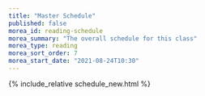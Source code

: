 ```yaml
---
title: "Master Schedule"
published: false
morea_id: reading-schedule
morea_summary: "The overall schedule for this class"
morea_type: reading
morea_sort_order: 7
morea_start_date: "2021-08-24T10:30"
---
```


{%  include_relative schedule_new.html  %}



